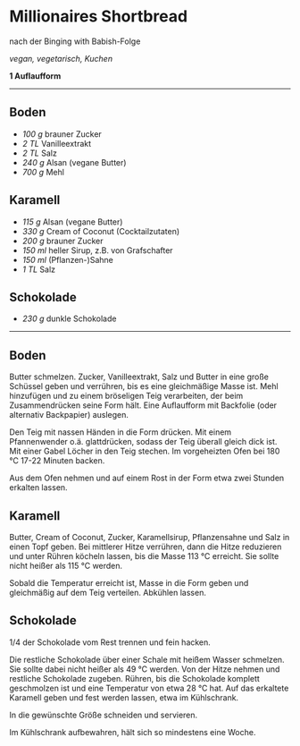 # Millionaires Shortbread

nach der Binging with Babish-Folge

*vegan, vegetarisch, Kuchen*

**1 Auflaufform**

---

## Boden

- *100 g* brauner Zucker
- *2 TL* Vanilleextrakt
- *2 TL* Salz
- *240 g* Alsan (vegane Butter)
- *700 g* Mehl

## Karamell

- *115 g* Alsan (vegane Butter)
- *330 g* Cream of Coconut (Cocktailzutaten)
- *200 g* brauner Zucker
- *150 ml* heller Sirup, z.B. von Grafschafter
- *150 ml* (Pflanzen-)Sahne
- *1 TL* Salz

## Schokolade

- *230 g* dunkle Schokolade

---

## Boden

Butter schmelzen. Zucker, Vanilleextrakt, Salz und Butter in eine große Schüssel geben und verrühren, bis es eine gleichmäßige Masse ist. Mehl hinzufügen und zu einem bröseligen Teig verarbeiten, der beim Zusammendrücken seine Form hält. Eine Auflaufform mit Backfolie (oder alternativ Backpapier) auslegen.

Den Teig mit nassen Händen in die Form drücken. Mit einem Pfannenwender o.ä. glattdrücken, sodass der Teig überall gleich dick ist. Mit einer Gabel Löcher in den Teig stechen. Im vorgeheizten Ofen bei 180 °C 17-22 Minuten backen.

Aus dem Ofen nehmen und auf einem Rost in der Form etwa zwei Stunden erkalten lassen.

## Karamell

Butter, Cream of Coconut, Zucker, Karamellsirup, Pflanzensahne und Salz in einen Topf geben. Bei mittlerer Hitze verrühren, dann die Hitze reduzieren und unter Rühren köcheln lassen, bis die Masse 113 °C erreicht. Sie sollte nicht heißer als 115 °C werden.

Sobald die Temperatur erreicht ist, Masse in die Form geben und gleichmäßig auf dem Teig verteilen. Abkühlen lassen.

## Schokolade

1/4 der Schokolade vom Rest trennen und fein hacken.

Die restliche Schokolade über einer Schale mit heißem Wasser schmelzen. Sie sollte dabei nicht heißer als 49 °C werden. Von der Hitze nehmen und restliche Schokolade zugeben. Rühren, bis die Schokolade komplett geschmolzen ist und eine Temperatur von etwa 28 °C hat. Auf das erkaltete Karamell geben und fest werden lassen, etwa im Kühlschrank.

In die gewünschte Größe schneiden und servieren.

Im Kühlschrank aufbewahren, hält sich so mindestens eine Woche.
